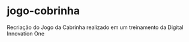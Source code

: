 # jogo-cobrinha
Recriação do Jogo da Cabrinha realizado em um treinamento da Digital Innovation One
